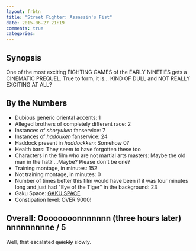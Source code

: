 ```yaml
---
layout: frbtn
title: "Street Fighter: Assassin's Fist"
date: 2015-06-27 21:19
comments: true
categories:
---
```


## Synopsis

One of the most exciting FIGHTING GAMES of the EARLY NINETIES gets a CINEMATIC PREQUEL. True to form, it is... KIND OF DULL and NOT REALLY EXCITING AT ALL?

## By the Numbers

* Dubious generic oriental accents: 1
* Alleged brothers of completely different race: 2
* Instances of *shoryuken* fanservice: 7
* Instances of *hadouken* fanservice: 24
* Haddock present in *haddockken*: Somehow 0?
* Health bars: They seem to have forgotten these too
* Characters in the film who are not martial arts masters: Maybe the old man in the hat? ...Maybe? Please don't be one?
* Training montage, in minutes: 152
* Not training montage, in minutes: 0
* Number of times better this film would have been if it was four minutes long and just had "Eye of the Tiger" in the background: 23
* Gaku Space: [GAKU SPACE](http://www.imdb.com/name/nm2859177/?ref_=tt_cl_t6)
* Constipation level: OVER 9000!

## Overall: Oooooooonnnnnnn (three hours later) nnnnnnnnne / 5

Well, that escalated <strike>quickly</strike> slowly.
